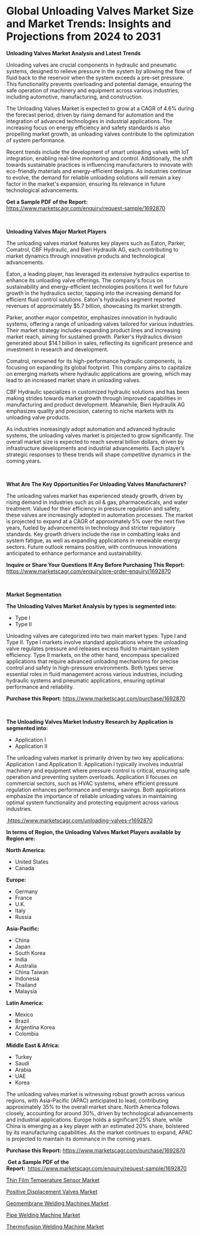 <p><h1>Global Unloading Valves Market Size and Market Trends: Insights and Projections from 2024 to 2031</h1></p><p><strong>Unloading Valves Market Analysis and Latest Trends</strong></p>
<p><p>Unloading valves are crucial components in hydraulic and pneumatic systems, designed to relieve pressure in the system by allowing the flow of fluid back to the reservoir when the system exceeds a pre-set pressure. This functionality prevents overloading and potential damage, ensuring the safe operation of machinery and equipment across various industries, including automotive, manufacturing, and construction.</p><p>The Unloading Valves Market is expected to grow at a CAGR of 4.6% during the forecast period, driven by rising demand for automation and the integration of advanced technologies in industrial applications. The increasing focus on energy efficiency and safety standards is also propelling market growth, as unloading valves contribute to the optimization of system performance. </p><p>Recent trends include the development of smart unloading valves with IoT integration, enabling real-time monitoring and control. Additionally, the shift towards sustainable practices is influencing manufacturers to innovate with eco-friendly materials and energy-efficient designs. As industries continue to evolve, the demand for reliable unloading solutions will remain a key factor in the market's expansion, ensuring its relevance in future technological advancements.</p></p>
<p><strong>Get a Sample PDF of the Report:&nbsp;</strong> <a href="https://www.marketscagr.com/enquiry/request-sample/1692870?utm_campaign=1610&utm_medium=2&utm_source=Github&utm_content=ia&utm_term=20102024&utm_id=unloading-valves">https://www.marketscagr.com/enquiry/request-sample/1692870</a></p>
<p>&nbsp;</p>
<p><strong>Unloading Valves Major Market Players</strong></p>
<p><p>The unloading valves market features key players such as Eaton, Parker, Comatrol, CBF Hydraulic, and Bieri Hydraulik AG, each contributing to market dynamics through innovative products and technological advancements.</p><p>Eaton, a leading player, has leveraged its extensive hydraulics expertise to enhance its unloading valve offerings. The company's focus on sustainability and energy-efficient technologies positions it well for future growth in the hydraulics sector, tapping into the increasing demand for efficient fluid control solutions. Eaton's hydraulics segment reported revenues of approximately $5.7 billion, showcasing its market strength.</p><p>Parker, another major competitor, emphasizes innovation in hydraulic systems, offering a range of unloading valves tailored for various industries. Their market strategy includes expanding product lines and increasing market reach, aiming for sustained growth. Parker's Hydraulics division generated about $14.1 billion in sales, reflecting its significant presence and investment in research and development.</p><p>Comatrol, renowned for its high-performance hydraulic components, is focusing on expanding its global footprint. This company aims to capitalize on emerging markets where hydraulic applications are growing, which may lead to an increased market share in unloading valves.</p><p>CBF Hydraulic specializes in customized hydraulic solutions and has been making strides towards market growth through improved capabilities in manufacturing and product development. Meanwhile, Bieri Hydraulik AG emphasizes quality and precision, catering to niche markets with its unloading valve products.</p><p>As industries increasingly adopt automation and advanced hydraulic systems, the unloading valves market is projected to grow significantly. The overall market size is expected to reach several billion dollars, driven by infrastructure developments and industrial advancements. Each player’s strategic responses to these trends will shape competitive dynamics in the coming years.</p></p>
<p>&nbsp;</p>
<p><strong>What Are The Key Opportunities For Unloading Valves Manufacturers?</strong></p>
<p><p>The unloading valves market has experienced steady growth, driven by rising demand in industries such as oil & gas, pharmaceuticals, and water treatment. Valued for their efficiency in pressure regulation and safety, these valves are increasingly adopted in automation processes. The market is projected to expand at a CAGR of approximately 5% over the next five years, fueled by advancements in technology and stricter regulatory standards. Key growth drivers include the rise in combatting leaks and system fatigue, as well as expanding applications in renewable energy sectors. Future outlook remains positive, with continuous innovations anticipated to enhance performance and sustainability.</p></p>
<p><strong>Inquire or Share Your Questions If Any Before Purchasing This Report:</strong> <a href="https://www.marketscagr.com/enquiry/pre-order-enquiry/1692870?utm_campaign=1610&utm_medium=2&utm_source=Github&utm_content=ia&utm_term=20102024&utm_id=unloading-valves">https://www.marketscagr.com/enquiry/pre-order-enquiry/1692870</a></p>
<p>&nbsp;</p>
<p><strong>Market Segmentation</strong></p>
<p><strong>The Unloading Valves Market Analysis by types is segmented into:</strong></p>
<p><ul><li>Type I</li><li>Type II</li></ul></p>
<p><p>Unloading valves are categorized into two main market types: Type I and Type II. Type I markets involve standard applications where the unloading valve regulates pressure and releases excess fluid to maintain system efficiency. Type II markets, on the other hand, encompass specialized applications that require advanced unloading mechanisms for precise control and safety in high-pressure environments. Both types serve essential roles in fluid management across various industries, including hydraulic systems and pneumatic applications, ensuring optimal performance and reliability.</p></p>
<p><strong>Purchase this Report:&nbsp;</strong><a href="https://www.marketscagr.com/purchase/1692870?utm_campaign=1610&utm_medium=2&utm_source=Github&utm_content=ia&utm_term=20102024&utm_id=unloading-valves">https://www.marketscagr.com/purchase/1692870</a></p>
<p>&nbsp;</p>
<p><strong>The Unloading Valves Market Industry Research by Application is segmented into:</strong></p>
<p><ul><li>Application I</li><li>Application II</li></ul></p>
<p><p>The unloading valves market is primarily driven by two key applications: Application I and Application II. Application I typically involves industrial machinery and equipment where pressure control is critical, ensuring safe operation and preventing system overloads. Application II focuses on commercial sectors, such as HVAC systems, where efficient pressure regulation enhances performance and energy savings. Both applications emphasize the importance of reliable unloading valves in maintaining optimal system functionality and protecting equipment across various industries.</p></p>
<p><a href="https://www.marketscagr.com/unloading-valves-r1692870?utm_campaign=1610&utm_medium=2&utm_source=Github&utm_content=ia&utm_term=20102024&utm_id=unloading-valves">&nbsp;https://www.marketscagr.com/unloading-valves-r1692870</a></p>
<p><strong>In terms of Region, the Unloading Valves Market Players available by Region are:</strong></p>
<p>
    <p> <strong> North America: </strong>
        <ul>
            <li>United States</li>
            <li>Canada</li>
        </ul>
        </p> 
    <p> <strong> Europe: </strong>
        <ul>
            <li>Germany</li>
            <li>France</li>
            <li>U.K.</li>
            <li>Italy</li>
            <li>Russia</li>
        </ul>
        </p> 
    <p> <strong> Asia-Pacific: </strong>
        <ul>
            <li>China</li>
            <li>Japan</li>
            <li>South Korea</li>
            <li>India</li>
            <li>Australia</li>
            <li>China Taiwan</li>
            <li>Indonesia</li>
            <li>Thailand</li>
            <li>Malaysia</li>
        </ul>
        </p> 
    <p> <strong> Latin America: </strong>
        <ul>
            <li>Mexico</li>
            <li>Brazil</li>
            <li>Argentina Korea</li>
            <li>Colombia</li>
        </ul>
        </p> 
    <p> <strong> Middle East & Africa: </strong>
        <ul>
            <li>Turkey</li>
            <li>Saudi</li>
            <li>Arabia</li>
            <li>UAE</li>
            <li>Korea</li>
        </ul>
    </p>
    </p>
<p><p>The unloading valves market is witnessing robust growth across various regions, with Asia-Pacific (APAC) anticipated to lead, contributing approximately 35% to the overall market share. North America follows closely, accounting for around 30%, driven by technological advancements and industrial applications. Europe holds a significant 25% share, while China is emerging as a key player with an estimated 20% share, bolstered by its manufacturing capabilities. As the market continues to expand, APAC is projected to maintain its dominance in the coming years.</p></p>
<p><strong>Purchase this Report: </strong><a href="https://www.marketscagr.com/purchase/1692870?utm_campaign=1610&utm_medium=2&utm_source=Github&utm_content=ia&utm_term=20102024&utm_id=unloading-valves">https://www.marketscagr.com/purchase/1692870</a></p>
<p>&nbsp;<strong>Get a Sample PDF of the Report:&nbsp;&nbsp;</strong><a href="https://www.marketscagr.com/enquiry/request-sample/1692870?utm_campaign=1610&utm_medium=2&utm_source=Github&utm_content=ia&utm_term=20102024&utm_id=unloading-valves">https://www.marketscagr.com/enquiry/request-sample/1692870</a></p>
<p><strong></strong></p>
<p><p><a href="https://www.linkedin.com/pulse/thin-film-temperature-sensor-market-growth-outlook-from-jblfe?utm_campaign=1610&utm_medium=2&utm_source=Github&utm_content=ia&utm_term=20102024&utm_id=unloading-valves">Thin Film Temperature Sensor Market</a></p><p><a href="https://www.linkedin.com/pulse/positive-displacement-valves-market-share-analysis-growth-b9ywe?utm_campaign=1610&utm_medium=2&utm_source=Github&utm_content=ia&utm_term=20102024&utm_id=unloading-valves">Positive Displacement Valves Market</a></p><p><a href="https://www.linkedin.com/pulse/global-geomembrane-welding-machines-industry-analysis-share-eng6e?utm_campaign=1610&utm_medium=2&utm_source=Github&utm_content=ia&utm_term=20102024&utm_id=unloading-valves">Geomembrane Welding Machines Market</a></p><p><a href="https://www.linkedin.com/pulse/pipe-welding-machine-market-evolution-global-trends-regional-eglce?utm_campaign=1610&utm_medium=2&utm_source=Github&utm_content=ia&utm_term=20102024&utm_id=unloading-valves">Pipe Welding Machine Market</a></p><p><a href="https://www.linkedin.com/pulse/consumer-behavior-shifts-thermofusion-welding-machine-market-qddre?utm_campaign=1610&utm_medium=2&utm_source=Github&utm_content=ia&utm_term=20102024&utm_id=unloading-valves">Thermofusion Welding Machine Market</a></p></p>